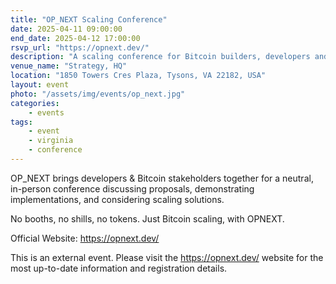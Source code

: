 ```yaml
---
title: "OP_NEXT Scaling Conference"
date: 2025-04-11 09:00:00
end_date: 2025-04-12 17:00:00
rsvp_url: "https://opnext.dev/"
description: "A scaling conference for Bitcoin builders, developers and founders. Hosted by MicroStrategy in Tysons, VA on April 11-12, 2025."
venue_name: "Strategy, HQ"
location: "1850 Towers Cres Plaza, Tysons, VA 22182, USA"
layout: event
photo: "/assets/img/events/op_next.jpg"
categories:
    - events
tags:
    - event
    - virginia
    - conference
---
```


OP_NEXT brings developers & Bitcoin stakeholders together for a neutral, in-person conference discussing proposals, demonstrating implementations, and considering scaling solutions. 

No booths, no shills, no tokens. Just Bitcoin scaling, with OPNEXT.

Official Website: https://opnext.dev/

This is an external event. Please visit the https://opnext.dev/ website for the most up-to-date information and registration details.